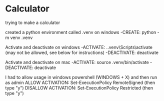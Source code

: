 # Calculator
trying to make a calculator

created a python environment called .venv on windows
-CREATE: python -m venv .venv

Activate and deactivate on windows
-ACTIVATE: .\.venv\Scripts\activate (may not be allowed, see below for instructions)
-DEACTIVATE: deactivate

Activate and deactivate on mac
-ACTIVATE: source .venv/bin/activate
-DEACTIVATE: deactivate

I had to allow usage in windows powershell (WINDOWS + X) and then run as admin
ALLOW ACTIVATION: Set-ExecutionPolicy RemoteSigned (then type "y")
DISALLOW ACTIVATION: Set-ExecutionPolicy Restricted (then type "y")

